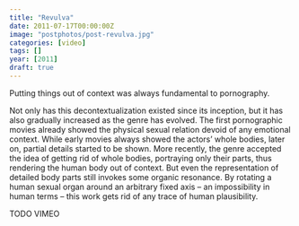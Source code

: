 ```yaml
---
title: "Revulva"
date: 2011-07-17T00:00:00Z
image: "postphotos/post-revulva.jpg"
categories: [video]
tags: []
year: [2011]
draft: true
---
```


Putting things out of context was always fundamental to pornography.
<!--more-->

Not only has this decontextualization existed since its inception, but it has also gradually increased as the genre has evolved. The first pornographic movies already showed the physical sexual relation devoid of any emotional context. While early movies always showed the actors’ whole bodies, later on, partial details started to be shown. More recently, the genre accepted the idea of getting rid of whole bodies, portraying only their parts, thus rendering the human body out of context. But even the representation of detailed body parts still invokes some organic resonance. By rotating a human sexual organ around an arbitrary fixed axis – an impossibility in human terms – this work gets rid of any trace of human plausibility.

TODO VIMEO
